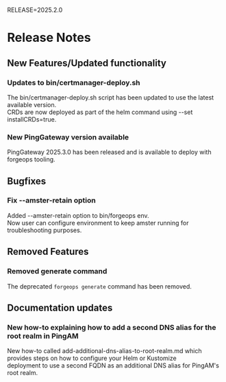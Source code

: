 RELEASE=2025.2.0
# Release Notes  

## New Features/Updated functionality

### Updates to bin/certmanager-deploy.sh
The bin/certmanager-deploy.sh script has been updated to use the latest available version.  
CRDs are now deployed as part of the helm command using --set installCRDs=true.

### New PingGateway version available
PingGateway 2025.3.0 has been released and is available to deploy with forgeops tooling.

## Bugfixes

### Fix --amster-retain option
Added --amster-retain option to bin/forgeops env.  
Now user can configure environment to keep amster running for troubleshooting purposes.

## Removed Features

### Removed generate command

The deprecated `forgeops generate` command has been removed.

## Documentation updates

### New how-to explaining how to add a second DNS alias for the root realm in PingAM
New how-to called add-additional-dns-alias-to-root-realm.md which provides steps on how to configure your Helm or Kustomize  
deployment to use a second FQDN as an additional DNS alias for PingAM's root realm.
